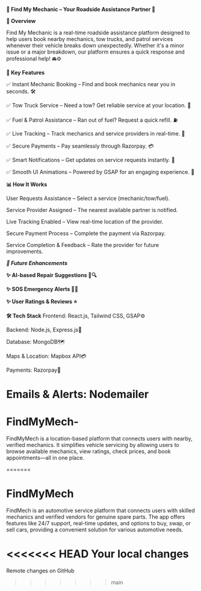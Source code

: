 
**🚗 Find My Mechanic – Your Roadside Assistance Partner 🔧**


**🚀 Overview**

Find My Mechanic is a real-time roadside assistance platform designed to help users book nearby mechanics, tow trucks, and patrol services whenever their vehicle breaks down unexpectedly. Whether it's a minor issue or a major breakdown, our platform ensures a quick response and professional help! 🚘⚙️





**🎯 Key Features**

✅ Instant Mechanic Booking – Find and book mechanics near you in seconds. 🛠️

✅ Tow Truck Service – Need a tow? Get reliable service at your location. 🚛

✅ Fuel & Patrol Assistance – Ran out of fuel? Request a quick refill. ⛽

✅ Live Tracking – Track mechanics and service providers in real-time. 📍

✅ Secure Payments – Pay seamlessly through Razorpay. 💳

✅ Smart Notifications – Get updates on service requests instantly. 🔔

✅ Smooth UI Animations – Powered by GSAP for an engaging experience. 🎨




**📊 How It Works**

User Requests Assistance – Select a service (mechanic/tow/fuel).

Service Provider Assigned – The nearest available partner is notified.

Live Tracking Enabled – View real-time location of the provider.

Secure Payment Process – Complete the payment via Razorpay.

Service Completion & Feedback – Rate the provider for future improvements.




***🔮 Future Enhancements***

**✨ AI-based Repair Suggestions 🧠🔍**

**✨ SOS Emergency Alerts 🚨📢**

**✨ User Ratings & Reviews ⭐**





**🛠️ Tech Stack**
Frontend: React.js, Tailwind CSS, GSAP⚙️ 

Backend: Node.js, Express.js💾 

Database: MongoDB🗺️

Maps & Location: Mapbox API💳 

Payments: Razorpay📨 

Emails & Alerts: Nodemailer
=======
# FindMyMech-
FindMyMech is a location-based platform that connects users with nearby, verified mechanics. It simplifies vehicle servicing by allowing users to browse available mechanics, view ratings, check prices, and book appointments—all in one place. 

=======
# FindMyMech
FindMech is an automotive service platform that connects users with skilled mechanics and verified vendors for genuine spare parts. The app offers features like 24/7 support, real-time updates, and options to buy, swap, or sell cars, providing a convenient solution for various automotive needs.










<<<<<<< HEAD
Your local changes
=======
Remote changes on GitHub
>>>>>>> main
